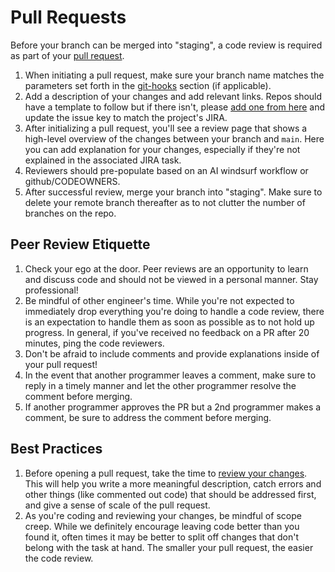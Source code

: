 # Pull Requests

Before your branch can be merged into "staging", a code review is required as part of your [pull request](https://docs.github.com/en/free-pro-team@latest/github/collaborating-with-issues-and-pull-requests/about-pull-requests).

1. When initiating a pull request, make sure your branch name matches the parameters set forth in the [git-hooks](https://github.com/TODO-ONBOARDING/tree/main/general/github/git-hooks) section (if applicable).
2. Add a description of your changes and add relevant links. Repos should have a template to follow but if there isn't, please [add one from here](https://github.com/TODO-ONBOARDING/tree/main/general/github/git-hooks) and update the issue key to match the project's JIRA.
3. After initializing a pull request, you'll see a review page that shows a high-level overview of the changes between your branch and `main`. Here you can add explanation for your changes, especially if they're not explained in the associated JIRA task.
4. Reviewers should pre-populate based on an AI windsurf workflow or github/CODEOWNERS.
5. After successful review, merge your branch into "staging". Make sure to delete your remote branch thereafter as to not clutter the number of branches on the repo.

## Peer Review Etiquette

1. Check your ego at the door. Peer reviews are an opportunity to learn and discuss code and should not be viewed in a personal manner. Stay professional!
2. Be mindful of other engineer's time. While you're not expected to immediately drop everything you're doing to handle a code review, there is an expectation to handle them as soon as possible as to not hold up progress. In general, if you've received no feedback on a PR after 20 minutes, ping the code reviewers.
3. Don't be afraid to include comments and provide explanations inside of your pull request!
4. In the event that another programmer leaves a comment, make sure to reply in a timely manner and let the other programmer resolve the comment before merging.
5. If another programmer approves the PR but a 2nd programmer makes a comment, be sure to address the comment before merging.

## Best Practices

1. Before opening a pull request, take the time to [review your changes](https://docs.github.com/en/free-pro-team@latest/github/collaborating-with-issues-and-pull-requests/about-comparing-branches-in-pull-requests). This will help you write a more meaningful description, catch errors and other things (like commented out code) that should be addressed first, and give a sense of scale of the pull request.
2. As you're coding and reviewing your changes, be mindful of scope creep. While we definitely encourage leaving code better than you found it, often times it may be better to split off changes that don't belong with the task at hand. The smaller your pull request, the easier the code review.
